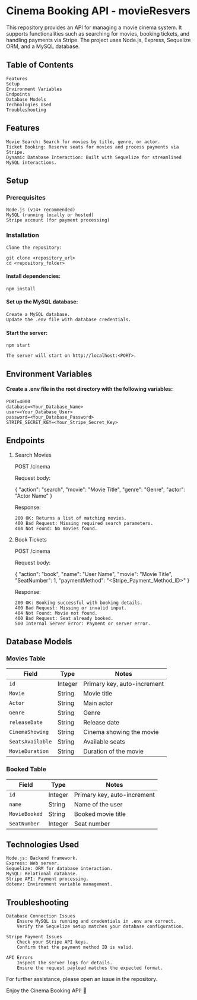 # Cinema Booking API - movieResvers

This repository provides an API for managing a movie cinema system. It supports functionalities such as searching for movies, booking tickets, and handling payments via Stripe. The project uses Node.js, Express, Sequelize ORM, and a MySQL database.

## Table of Contents

    Features
    Setup
    Environment Variables
    Endpoints
    Database Models
    Technologies Used
    Troubleshooting

## Features

    Movie Search: Search for movies by title, genre, or actor.
    Ticket Booking: Reserve seats for movies and process payments via Stripe.
    Dynamic Database Interaction: Built with Sequelize for streamlined MySQL interactions.

## Setup

### Prerequisites

    Node.js (v14+ recommended)
    MySQL (running locally or hosted)
    Stripe account (for payment processing)

### Installation

    Clone the repository:

    git clone <repository_url>
    cd <repository_folder>

#### Install dependencies:

    npm install

#### Set up the MySQL database:

    Create a MySQL database.
    Update the .env file with database credentials.

#### Start the server:

    npm start

    The server will start on http://localhost:<PORT>.

## Environment Variables

#### Create a .env file in the root directory with the following variables:

    PORT=4000
    database=<Your_Database_Name>
    user=<Your_Database_User>
    password=<Your_Database_Password>
    STRIPE_SECRET_KEY=<Your_Stripe_Secret_Key>

## Endpoints

1.  Search Movies

    POST /cinema

    Request body:

    {
    "action": "search",
    "movie": "Movie Title",
    "genre": "Genre",
    "actor": "Actor Name"
    }

    Response:

        200 OK: Returns a list of matching movies.
        400 Bad Request: Missing required search parameters.
        404 Not Found: No movies found.

2.  Book Tickets

    POST /cinema

    Request body:

    {
    "action": "book",
    "name": "User Name",
    "movie": "Movie Title",
    "SeatNumber": 1,
    "paymentMethod": "<Stripe_Payment_Method_ID>"
    }

    Response:

        200 OK: Booking successful with booking details.
        400 Bad Request: Missing or invalid input.
        404 Not Found: Movie not found.
        400 Bad Request: Seat already booked.
        500 Internal Server Error: Payment or server error.

## Database Models

### Movies Table

| Field            | Type    | Notes                       |
| ---------------- | ------- | --------------------------- |
| `id`             | Integer | Primary key, auto-increment |
| `Movie`          | String  | Movie title                 |
| `Actor`          | String  | Main actor                  |
| `Genre`          | String  | Genre                       |
| `releaseDate`    | String  | Release date                |
| `CinemaShowing`  | String  | Cinema showing the movie    |
| `SeatsAvailable` | String  | Available seats             |
| `MovieDuration`  | String  | Duration of the movie       |

### Booked Table

| Field         | Type    | Notes                       |
| ------------- | ------- | --------------------------- |
| `id`          | Integer | Primary key, auto-increment |
| `name`        | String  | Name of the user            |
| `MovieBooked` | String  | Booked movie title          |
| `SeatNumber`  | Integer | Seat number                 |

## Technologies Used

    Node.js: Backend framework.
    Express: Web server.
    Sequelize: ORM for database interaction.
    MySQL: Relational database.
    Stripe API: Payment processing.
    dotenv: Environment variable management.

## Troubleshooting

    Database Connection Issues
        Ensure MySQL is running and credentials in .env are correct.
        Verify the Sequelize setup matches your database configuration.

    Stripe Payment Issues
        Check your Stripe API keys.
        Confirm that the payment method ID is valid.

    API Errors
        Inspect the server logs for details.
        Ensure the request payload matches the expected format.

For further assistance, please open an issue in the repository.

Enjoy the Cinema Booking API! 🚀

